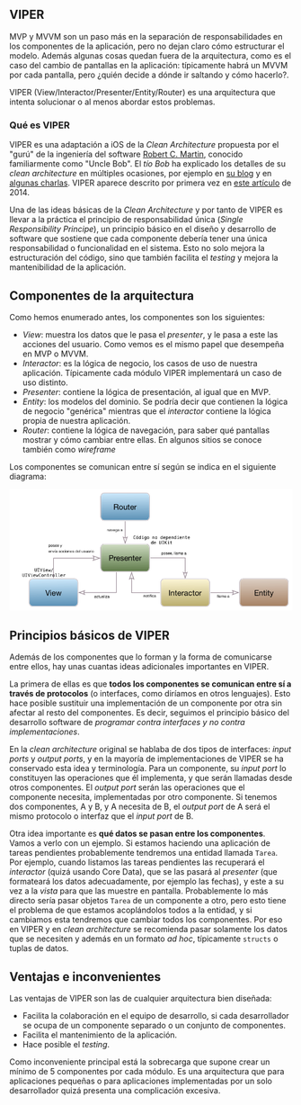 ## VIPER

MVP y MVVM son un paso más en la separación de responsabilidades en los componentes de la aplicación, pero no dejan claro cómo estructurar el modelo. Además algunas cosas quedan fuera de la arquitectura, como es el caso del cambio de pantallas en la aplicación: típicamente habrá un MVVM por cada pantalla, pero ¿quién decide a dónde ir saltando y cómo hacerlo?.

VIPER (View/Interactor/Presenter/Entity/Router) es una arquitectura que intenta solucionar o al menos abordar estos problemas.

### Qué es VIPER

VIPER es una adaptación a iOS de la *Clean Architecture* propuesta por el "gurú" de la ingeniería del software [Robert C. Martin](http://blog.cleancoder.com/), conocido familiarmente como "Uncle Bob". El *tío Bob* ha explicado los detalles de su *clean architecture* en múltiples ocasiones, por ejemplo en [su blog](https://8thlight.com/blog/uncle-bob/2012/08/13/the-clean-architecture.html) y en [algunas charlas](https://www.youtube.com/watch?v=Nsjsiz2A9mg). VIPER aparece descrito por primera vez en [este artículo](https://www.objc.io/issues/13-architecture/viper/) de 2014.

Una de las ideas básicas de la *Clean Architecture* y por tanto de VIPER es llevar a la práctica el principio de responsabilidad única (*Single Responsibility Principe*), un principio básico en el diseño y desarrollo de software que sostiene que cada componente debería tener una única responsabilidad o funcionalidad en el sistema. Esto no solo mejora la estructuración del código, sino que también facilita el *testing* y mejora la mantenibilidad de la aplicación.

## Componentes de la arquitectura

Como hemos enumerado antes, los componentes son los siguientes:

- *View*: muestra los datos que le pasa el *presenter*, y le pasa a este las acciones del usuario. Como vemos es el mismo papel que desempeña en MVP o MVVM.
- *Interactor*: es la lógica de negocio, los casos de uso de nuestra aplicación. Típicamente cada módulo VIPER implementará un caso de uso distinto.
- *Presenter*: contiene la lógica de presentación, al igual que en MVP.
- *Entity*: los modelos del dominio. Se podría decir que contienen la lógica de negocio "genérica" mientras que el *interactor* contiene la lógica propia de nuestra aplicación.
-  *Router*: contiene la lógica de navegación, para saber qué pantallas mostrar y cómo cambiar entre ellas. En algunos sitios se conoce también como *wireframe*

Los componentes se comunican entre sí según se indica en el siguiente diagrama:

![](img/viper.png)

## Principios básicos de VIPER

Además de los componentes que lo forman y la forma de comunicarse entre ellos, hay unas cuantas ideas adicionales importantes en VIPER.

La primera de ellas es que **todos los componentes se comunican entre sí a través de protocolos** (o interfaces, como diríamos en otros lenguajes). Esto hace posible sustituir una implementación de un componente por otra sin afectar al resto del componentes. Es decir, seguimos el principio básico del desarrollo software de *programar contra interfaces y no contra implementaciones*.

En la *clean architecture* original se hablaba de dos tipos de interfaces: *input ports* y *output ports*, y en la mayoría de implementaciones de VIPER se ha conservado esta idea y terminología. Para un componente, su *input port* lo constituyen las operaciones que él implementa, y que serán llamadas desde otros componentes. El *output port* serán las operaciones que el componente necesita, implementadas por otro componente. Si tenemos dos componentes, A y B, y A necesita de B, el *output port* de A será el mismo protocolo o interfaz que el *input port* de B.



Otra idea importante es **qué datos se pasan entre los componentes**. Vamos a verlo con un ejemplo. Si estamos haciendo una aplicación de tareas pendientes probablemente tendremos una entidad llamada `Tarea`. Por ejemplo, cuando listamos las tareas pendientes las recuperará el *interactor* (quizá usando Core Data), que se las pasará al *presenter* (que formateará los datos adecuadamente, por ejemplo las fechas), y este a su vez a la *vista* para que las muestre en pantalla. Probablemente lo más directo sería pasar objetos `Tarea` de un componente a otro, pero esto tiene el problema de que estamos acoplándolos todos a la entidad, y si cambiamos esta tendremos que cambiar todos los componentes. Por eso en VIPER y en *clean architecture* se recomienda pasar solamente los datos que se necesiten y además en un formato *ad hoc*, típicamente `structs` o tuplas de datos. 

## Ventajas e inconvenientes

Las ventajas de VIPER son las de cualquier arquitectura bien diseñada:

- Facilita la colaboración en el equipo de desarrollo, si cada desarrollador se ocupa de un componente separado o un conjunto de componentes.
- Facilita el mantenimiento de la aplicación.
- Hace posible el *testing*.

Como inconveniente principal está la sobrecarga que supone crear un mínimo de 5 componentes por cada módulo. Es una arquitectura que para aplicaciones pequeñas o para aplicaciones implementadas por un solo desarrollador quizá presenta una complicación excesiva.


